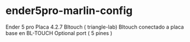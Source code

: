 # ender5pro-marlin-config

Ender 5 pro 
Placa 4.2.7
Bltouch ( triangle-lab)
Bltouch conectado a placa base en BL-TOUCH Optional port ( 5 pines )
